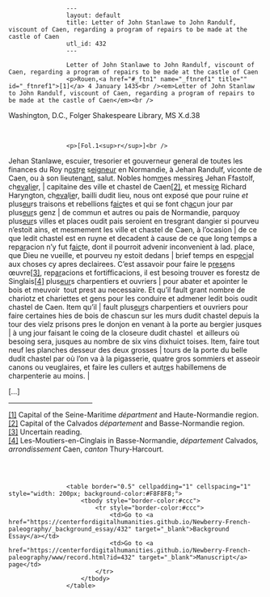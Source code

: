
                    ---
                    layout: default
                    title: Letter of John Stanlawe to John Randulf, viscount of Caen, regarding a program of repairs to be made at the castle of Caen
                    utl_id: 432
                    ---
                
                    Letter of John Stanlawe to John Randulf, viscount of Caen, regarding a program of repairs to be made at the castle of Caen  
                    <p>Rouen,<a href="#_ftn1" name="_ftnref1" title="" id="_ftnref1">[1]</a> 4 January 1435<br /><em>Letter of John Stanlaw to John Randulf, viscount of Caen, regarding a program of repairs to be made at the castle of Caen</em><br />
Washington, D.C., Folger Shakespeare Library, MS X.d.38</p>
<p> </p>
  
                    <p>[Fol.1<sup>r</sup>]<br />
Jehan Stanlawe, escuier, tresorier et gouverneur general de toutes les finances du Roy n<u>ost</u>r<u>e</u> s<u>eigneur</u> en Normandie, à Jehan Randulf, viconte de Caen, ou à son lieuten<u>ant</u>, salut. Nobles hom<u>m</u>es messire<u>s</u> Jehan Ffastolf, ch<u>eva</u>l<u>ie</u>r, | capitaine des ville et chastel de Caen<a href="#_ftn2" name="_ftnref2" title="" id="_ftnref2">[2]</a>, et messi<u>re</u> Richard Haryngton, ch<u>eva</u>l<u>ie</u>r, bailli dudit lieu, nous ont exposé que pour ruine <em>et</em> plus<u>eu</u>rs traisons et rebellions f<u>aic</u>tes et qui se font ch<u>ac</u>un jour par plus<u>eur</u>s genz | de commun et autres ou pais de Normandie, parquoy plus<u>eur</u>s villes et places oudit pais seroient en tresgrant dangier si pourveu n’estoit ains, et mesmement les ville et chastel de Caen, à l’ocasion | de ce que ledit chastel est en ruyne et decadent à cause de ce que long temps a rep<u>ar</u>acion n’y fut f<u>aic</u>te, dont il pourroit advenir inconvenient à lad. place, que Dieu ne vueille, et pourveu ny estoit dedans | brief temps en esp<u>eci</u>al aux choses cy apres declairees. C’est assavoir pour faire le p<u>rese</u>ns œuvre<a href="#_ftn3" name="_ftnref3" title="" id="_ftnref3">[3]</a>, rep<u>ar</u>acions et fortifficacions, il est besoing trouver es forestz de Singlais<a href="#_ftn4" name="_ftnref4" title="" id="_ftnref4">[4]</a> plus<u>eur</u>s charpentiers et ouvriers | pour abater et apointer le bois et meuvoir  tout prest au necessaire. Et qu’il fault grant nombre de chariotz et chariettes et gens pour les conduire et admener ledit bois oudit chastel de Caen. Item qu’il | fault plus<u>eur</u>s charpentiers et ouvriers pour faire certaines hies de bois de chascun sur les murs dudit chastel depuis la tour des vielz prisons pres le donjon en venant à la porte au bergier jusques | à ung jour faisant le coing de la closeure dudit chastel  et ailleurs où besoing sera, jusques au nombre de six vins dixhuict toises. Item, faire tout neuf les planches desseur des deux grosses | tours de la porte du belle dudit chastel par où l’on va à la pigasserie, quatre gros sommiers et asseoir canons ou veuglaires, et faire les cullers et aut<u>re</u>s habillemens de charpenterie au moins. |</p>
<p>[…]</p>
<div>
<hr align="left" size="1" width="33%" /><div id="ftn1"><a href="#_ftnref1" name="_ftn1" title="" id="_ftn1">[1]</a> Capital of the Seine-Maritime <em>départment</em> and Haute-Normandie region.</div>
<div id="ftn2"><a href="#_ftnref2" name="_ftn2" title="" id="_ftn2">[2]</a> Capital of the Calvados <em>département</em> and Basse-Normandie region.</div>
<div id="ftn3"><a href="#_ftnref3" name="_ftn3" title="" id="_ftn3">[3]</a> Uncertain reading.</div>
<div id="ftn4"><a href="#_ftnref4" name="_ftn4" title="" id="_ftn4">[4]</a> Les-Moutiers-en-Cinglais in Basse-Normandie, <em>département</em> Calvados<em>, arrondissement</em> Caen, <em>canton </em>Thury-Harcourt.</div>
</div>
<p> </p>

                    
                     
                    <table border="0.5" cellpadding="1" cellspacing="1" style="width: 200px; background-color:#F8F8F8;">
                        <tbody style="border-color:#ccc">
                            <tr style="border-color:#ccc">
                                <td>Go to <a href="https://centerfordigitalhumanities.github.io/Newberry-French-paleography/_background_essay/432" target="_blank">Background Essay</a></td>
                                <td>Go to <a href="https://centerfordigitalhumanities.github.io/Newberry-French-paleography/www/record.html?id=432" target="_blank">Manuscript</a> page</td>
                            </tr>
                        </tbody>
                    </table>
                     
                
                